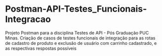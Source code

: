 # Postman-API-Testes_Funcionais-Integracao
Projeto Postman para a disciplina Testes de API - Pós Graduação PUC Minas. Criação de casos de testes funcionais de integração para as rotas de cadastro de produto e exclusão de usuário com carrinho cadastrado, e as respectivas respostas possíveis
